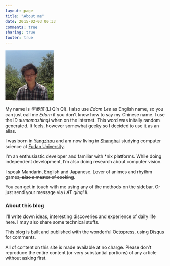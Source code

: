 ```yaml
---
layout: page
title: "About me"
date: 2015-02-03 00:33
comments: true
sharing: true
footer: true
---
```




![:)](/images/Avatar.jpg)    

My name is _李秦琦_ (Lǐ Qín Qí). I also use *Edam Lee* as English name, so you can just call me *Edam* if you don’t know how to say my Chinese name. I use the ID *_sumomoshinqi_* when on the internet. This word was initally random generated. It feels, however somewhat geeky so I decided to use it as an alias. 

I was born in [Yangzhou](http://en.wikipedia.org/wiki/Yangzhou) and am now living in [Shanghai](http://en.wikipedia.org/wiki/Shanghai) studying computer science at [Fudan University](http://en.wikipedia.org/wiki/Fudan_University).  

I'm an enthusiastic developer and familiar with *nix platforms. While doing independent development, I’m also doing research about computer vision.

I speak Mandarin, English and  Japanese. Lover of animes and rhythm games<del>, also a master of cooking</del>.  

You can get in touch with me using any of the methods on the sidebar. Or just send your message via *i AT qinqi.li*.



### About this blog

I'll write down ideas, interesting discoveries and experience of daily life here. I may also share some technical stuffs.    

This blog is built and published with the wonderful [Octopress](http://octopress.org), using [Disqus](https://disqus.com) for comments.  

All of content on this site is made available at no charge. Please don’t reproduce the entire content (or very substantial portions) of any article without asking first.